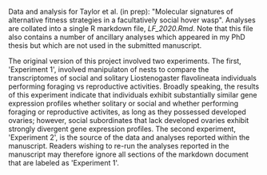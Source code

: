 Data and analysis for Taylor et al. (in prep): "Molecular signatures of alternative fitness strategies in a facultatively social hover wasp". Analyses are collated into a single R markdown file, *LF_2020.Rmd*. Note that this file also contains a number of ancillary analyses which appeared in my PhD thesis but which are not used in the submitted manuscript. 

The original version of this project involved two experiments. The first, 'Experiment 1', involved manipulaton of nests to compare the transcriptomes of social and solitary Liostenogaster flavolineata individuals performing foraging vs reproductive activities. Broadly speaking, the results of this experiment indicate that individuals exhibit substantially similar gene expression profiles whether solitary or social and whether performing foraging or reproductive activites, as long as they possessed developed ovaries; however, social subordinates that lack developed ovaries exhibit strongly divergent gene expression profiles. The second experiment, 'Experiment 2', is the source of the data and analyses reported within the manuscript. Readers wishing to re-run the analyses reported in the manuscript may therefore ignore all sections of the markdown document that are labeled as 'Experiment 1'. 
